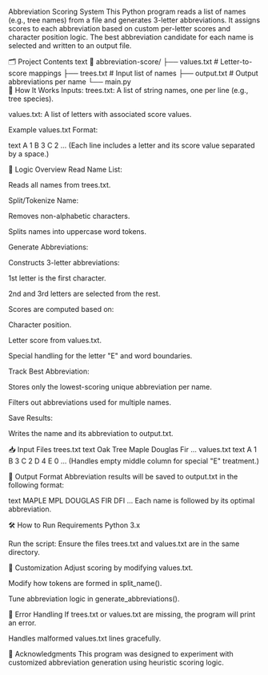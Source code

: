 ﻿Abbreviation Scoring System
This Python program reads a list of names (e.g., tree names) from a file and generates 3-letter abbreviations. It assigns scores to each abbreviation based on custom per-letter scores and character position logic. The best abbreviation candidate for each name is selected and written to an output file.





🗂 Project Contents
text
📂 abbreviation-score/
├── values.txt        # Letter-to-score mappings
├── trees.txt         # Input list of names
├── output.txt        # Output abbreviations per name
└── main.py           
📌 How It Works
Inputs:
trees.txt: A list of string names, one per line (e.g., tree species).

values.txt: A list of letters with associated score values.

Example values.txt Format:

text
A 1
B 3
C 2
...
(Each line includes a letter and its score value separated by a space.)

🚀 Logic Overview
Read Name List:

Reads all names from trees.txt.

Split/Tokenize Name:

Removes non-alphabetic characters.

Splits names into uppercase word tokens.

Generate Abbreviations:

Constructs 3-letter abbreviations:

1st letter is the first character.

2nd and 3rd letters are selected from the rest.

Scores are computed based on:

Character position.

Letter score from values.txt.

Special handling for the letter "E" and word boundaries.

Track Best Abbreviation:

Stores only the lowest-scoring unique abbreviation per name.

Filters out abbreviations used for multiple names.

Save Results:

Writes the name and its abbreviation to output.txt.

📥 Input Files
trees.txt
text
Oak Tree
Maple
Douglas Fir
...
values.txt
text
A 1
B 3
C 2
D 4
E    0
...
(Handles empty middle column for special "E" treatment.)

📝 Output Format
Abbreviation results will be saved to output.txt in the following format:

text
MAPLE
MPL
DOUGLAS FIR
DFI
...
Each name is followed by its optimal abbreviation.

🛠 How to Run
Requirements
Python 3.x

Run the script:
Ensure the files trees.txt and values.txt are in the same directory.

🧠 Customization
Adjust scoring by modifying values.txt.

Modify how tokens are formed in split_name().

Tune abbreviation logic in generate_abbreviations().

🧪 Error Handling
If trees.txt or values.txt are missing, the program will print an error.

Handles malformed values.txt lines gracefully.

🙌 Acknowledgments
This program was designed to experiment with customized abbreviation generation using heuristic scoring logic.



